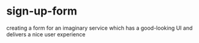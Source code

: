 # sign-up-form
creating a form for an imaginary service which has a good-looking UI and delivers a nice user experience
